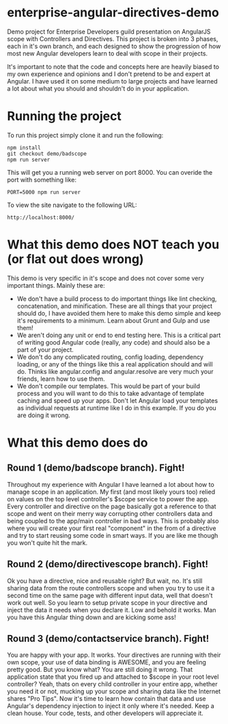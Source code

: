 enterprise-angular-directives-demo
==================================

Demo project for Enterprise Developers guild presentation on AngularJS scope with Controllers and Directives. This project is broken into 3 phases, each in it's own branch, and each designed to show the progression of how most new Angular developers learn to deal with scope in their projects.

It's important to note that the code and concepts here are heavily biased to my own experience and opinions and I don't pretend to be and expert at Angular. I have used it on some medium to large projects and have learned a lot about what you should and shouldn't do in your application.

# Running the project
To run this project simply clone it and run the following:

	npm install
	git checkout demo/badscope
	npm run server

This will get you a running web server on port 8000. You can overide the port with something like:
	
	PORT=5000 npm run server
	
To view the site navigate to the following URL:

	http://localhost:8000/
	
# What this demo does NOT teach you (or flat out does wrong)

This demo is very specific in it's scope and does not cover some very important things. Mainly these are:

* We don't have a build process to do important things like lint checking, concatenation, and minification. These are all things that your project should do, I have avoided them here to make this demo simple and keep it's requirements to a minimum. Learn about Grunt and Gulp and use them!
* We aren't doing any unit or end to end testing here. This is a critical part of writing good Angular code (really, any code) and should also be a part of your project.
* We don't do any complicated routing, config loading, dependency loading, or any of the things like this a real application should and will do. Thinks like angular.config and angular.resolve are very much your friends, learn how to use them.
* We don't compile our templates. This would be part of your build process and you will want to do this to take advantage of template caching and speed up your apps. Don't let Angular load your templates as individual requests at runtime like I do in this example. If you do you are doing it wrong.

# What this demo does do
## Round 1 (demo/badscope branch). Fight!
Throughout my experience with Angular I have learned a lot about how to manage scope in an application. My first (and most likely yours too) relied on values on the top level controller's $scope service to power the app. Every controller and directive on the page basically got a reference to that scope and went on their merry way corrupting other controllers data and being coupled to the app/main controller in bad ways. This is probably also where you will create your first real "component" in the from of a directive and try to start reusing some code in smart ways. If you are like me though you won't quite hit the mark.

## Round 2 (demo/directivescope branch). Fight!
Ok you have a directive, nice and reusable right? But wait, no. It's still sharing data from the route controllers scope and when you try to use it a second time on the same page with different input data, well that doesn't work out well. So you learn to setup private scope in your directive and inject the data it needs when you declare it. Low and behold it works. Man you have this Angular thing down and are kicking some ass!

## Round 3 (demo/contactservice branch). Fight!
You are happy with your app. It works. Your directives are running with their own scope, your use of data binding is AWESOME, and you are feeling pretty good. But you know what? You are still doing it wrong. That application state that you fired up and attached to $scope in your root level controller? Yeah, thats on every child controller in your entire app, whether you need it or not, mucking up your scope and sharing data like the Internet shares "Pro Tips". Now it's time to learn how contain that data and use Angular's dependency injection to inject it only where it's needed. Keep a clean house. Your code, tests, and other developers will appreciate it. 
